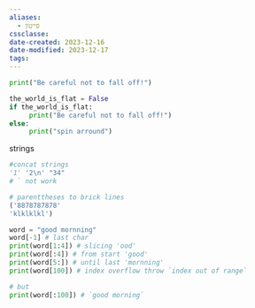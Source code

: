 ```yaml
---
aliases:
  - פייטון
cssclasse: 
date-created: 2023-12-16
date-modified: 2023-12-17
tags: 
---
```

```python
print("Be careful not to fall off!")
```

```python
the_world_is_flat = False
if the_world_is_flat:
     print("Be careful not to fall off!")
else:
     print("spin arround")

```

strings

```python
#concat strings
'1' '2\n' "34"
# ` not work

```

```python
# parenttheses to brick lines
('8878787878'
'klklklkl')
```

```python
word = "good mornning"
word[-1] # last char
print(word[1:4]) # slicing 'ood'
print(word[:4]) # from start 'good'
print(word[5:]) # until last 'mornning'
print(word[100]) # index overflow throw `index out of range` 

```

```python
# but
print(word[:100]) # `good morning`
```
